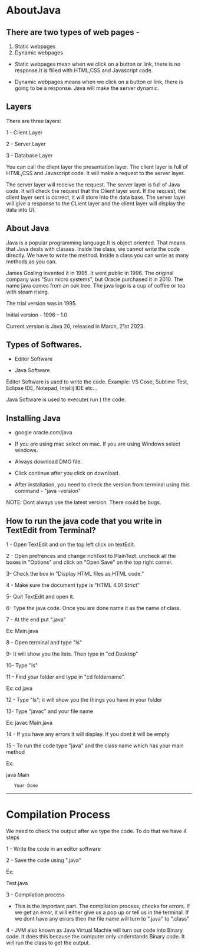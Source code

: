 # AboutJava


## There are two types of web pages - 
1. Static webpages
2. Dynamic webpages

- Static webpages mean when we click on a button or link, there is no response.It is filled with HTML,CSS and Javascript code.

- Dynamic webpages means when we click on a button or link, there is going to be a response. Java will make the server dynamic.


## Layers

There are three layers:

 1 - Client Layer
 
2 - Server Layer

3 - Database Layer

You can call the client layer the presentation layer. The client layer is full of HTML,CSS and Javascript code. It will make a request to the server layer.

The server layer will receive the request. The server layer is full of Java code. It will check the request that the Client layer sent. If the request, the client layer sent is correct, it will store into the data base. The server layer will give a response to the CLient layer and the client layer will display the data into UI.


## About Java

Java is a popular programming language.It is object oriented. That means that Java deals with classes. Inside the class, we cannot write the code directly. We have to write the method. Inside a class you can write as many methods as you can.



James Gosling invented it in 1995. It went public in 1996. The original company was "Sun micro systems", but Oracle purchased it in 2010. The name java comes from an oak tree. The java logo is a cup of coffee or tea with steam rising.

The trial version was in 1995. 

Initial version - 1996 - 1.0

Current version is Java 20, released in March, 21st 2023.



## Types of Softwares.

- Editor Software

- Java Software

Editor Software is used to write the code. Example: VS Cose, Sublime Test, Eclipse IDE, Notepad, Intellij IDE etc...

Java Software is used to execute( run ) the code.



## Installing Java

- google oracle.com/java 

- If you are using mac select on mac. If you are using Windows select windows. 

- Always download DMG file.

- Click continue after you click on download.

- After installation, you need to check the version from terminal using this command - "java -version"

NOTE: Dont always use the latest version. There could be bugs.



## How to run the java code that you write in TextEdit from Terminal?

1 - Open TextEdit and on the top left click on textEdit.

2 - Open prefrences and change richText to PlainText. uncheck all the boxes in "Options" and click on "Open Save" on the top right corner.

3- Check the box in "Display HTML files as HTML code."

4 - Make sure the document type is "HTML 4.01 Strict"

5- Quit TextEdit and open it.

6- Type the java code. Once you are done name it as the name of class.

7 - At the end put ".java" 

Ex: Main.java

8 - Open terminal and type "ls"

9- It will show you the lists. Then type in "cd Desktop"

10- Type "ls"

11 - Find your folder and type in "cd foldername". 

Ex: cd java

12 - Type "ls"; it will show you the things you have in your folder

13- Type "javac" and your file name

Ex:
 javac Main.java
 
 14 - If you have any errors it will display. If you dont it will be empty
 
 15 - To run the code type "java" and the class name which has your main method
 
 Ex:
 
  java Main
  
       Your Done



**********************************************************************************************************

# Compilation Process

We need to check the output after we type the code. To do that we have 4 steps

1 - Write the code in an editor software

2 - Save the code using ".java"

Ex:

Test.java

3 - Compilation process

- This is the important part. The compilation process, checks for errors. If we get an error, it will either give us a pop up or tell us in the terminal. If we dont have any errors then the file name will turn to ".java" to ".class"

4 - JVM also known as Java Virtual Machie will turn our code into Binary code. It does this because the computer only understands Binary code. It will run the class to get the output.
